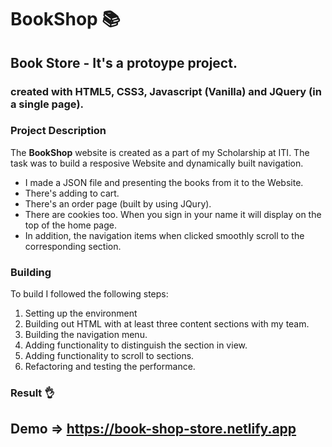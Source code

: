 # BookShop 📚

## Book Store - It's a protoype project.

### created with HTML5, CSS3, Javascript (Vanilla) and JQuery (in a single page).

### Project Description
The **BookShop** website is created as a part of my Scholarship at ITI.
The task was to build a resposive Website and dynamically built navigation. 
- I made a JSON file and presenting the books from it to the Website.
- There's adding to cart.
- There's an order page (built by using JQury).
- There are cookies too. When you sign in your name it will display on the top of the home page.
- In addition, the navigation items when clicked smoothly scroll to the corresponding section.

### Building
To build I followed the following steps: 

1. Setting up the environment
1. Building out HTML with at least three content sections with my team.
1. Building the navigation menu.
1. Adding functionality to distinguish the section in view.
1. Adding functionality to scroll to sections.
1. Refactoring and testing the performance.
 
### Result 👌

## Demo => https://book-shop-store.netlify.app 
